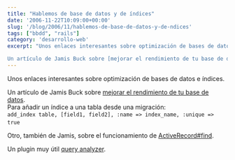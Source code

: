 ```yaml
---
title: "Hablemos de base de datos y de índices"
date: '2006-11-22T10:09:00+00:00'
slug: '/blog/2006/11/hablemos-de-base-de-datos-y-de-ndices'
tags: ["bbdd", "rails"]
category: 'desarrollo-web'
excerpt: "Unos enlaces interesantes sobre optimización de bases de datos e índices.

Un artículo de Jamis Buck sobre [mejorar el rendimiento de tu base de datos](http://weblog.jamisbuck.org/2006/10/23/indexing-f..."
---
```

Unos enlaces interesantes sobre optimización de bases de datos e índices.

Un artículo de Jamis Buck sobre [mejorar el rendimiento de tu base de datos](http://weblog.jamisbuck.org/2006/10/23/indexing-for-db-performance).  
Para añadir un índice a una tabla desde una migración:   
`add_index table, [field1, field2], :name => index_name, :unique => true`

Otro, también de Jamis, sobre el funcionamiento de [ActiveRecord#find](http://weblog.jamisbuck.org/2006/11/20/under-the-hood-activerecord-base-find-part-2).

Un plugin muy útil [query analyzer](http://www.agilewebdevelopment.com/plugins/query_analyzer).

